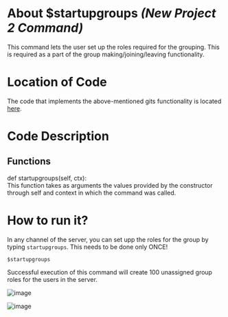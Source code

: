 # About $startupgroups _(New Project 2 Command)_
This command lets the user set up the roles required for the grouping. This is required as a part of the group making/joining/leaving functionality.

# Location of Code
The code that implements the above-mentioned gits functionality is located [here](https://github.com/lyonva/ClassMateBot/blob/main/src/cogs/groups.py).

# Code Description
## Functions
def startupgroups(self, ctx): <br>
This function takes as arguments the values provided by the constructor through self and context in which the command was called.

# How to run it?
In any channel of the server, you can set upp the roles for the group by typing `startupgroups`. This needs to be done only ONCE!
```
$startupgroups
```
Successful execution of this command will create 100 unassigned group roles for the users in the server.

![image](https://user-images.githubusercontent.com/89809302/140447594-468f1c7b-feaf-449a-bdcb-ac70a5bf066e.png)

![image](https://user-images.githubusercontent.com/89809302/140447634-2ba168bf-9b27-4b6a-9a8a-af5ca3da9182.png)

